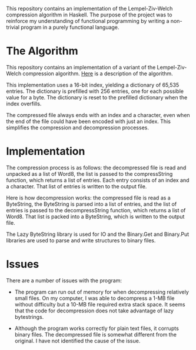 This repository contains an implementation of the Lempel-Ziv-Welch compression
algorithm in Haskell.  The purpose of the project was to reinforce my
understanding of functional programming by writing a non-trivial program
in a purely functional language.

The Algorithm
====

This repository contains an implementation of a variant of the Lempel-Ziv-Welch
compression algorithm.  [Here](https://en.wikipedia.org/wiki/Lempel%E2%80%93Ziv%E2%80%93Welch) is a description of the algorithm.

This implementation uses a 16-bit index, yielding a dictionary of 65,535
entries.  The dictionary is prefilled with 256 entries, one for each
possible value for a byte.  The dictionary is reset to the prefilled
dictionary when the index overfills.

The compressed file always ends with an index and a character, even when
the end of the file could have been encoded with just an index.  This
simplifies the compression and decompression processes.


Implementation
====

The compression process is as follows: the decompressed file is
read and unpacked as a list of Word8, the list is passed to the compressString
function, which returns a list of entries.  Each entry consists of an index
and a character.  That list of entries is written to the output file.

Here is how decompression works: the compressed file is read as a ByteString,
the ByteString is parsed into a list of entries, and the list of entries is
passed to the decompressString function, which returns a list of Word8.
That list is packed into a ByteString, which is written to the output file.

The Lazy ByteString library is used for IO and the Binary.Get and Binary.Put
libraries are used to parse and write structures to binary files.


Issues
=====

There are a number of issues with the program:

- The program can run out of memory for when decompressing relatively small
files.  On my computer, I was able to decompress a 1-MB file without
difficulty but a 10-MB file required extra stack space.  It seems that the
code for decompression does not take advantage of lazy bytestrings.

- Although the program works correctly for plain text files, it corrupts
binary files.  The decompressed file is somewhat different from the
original.  I have not identified the cause of the issue.

